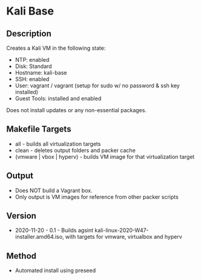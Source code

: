 Kali Base
=========

Description
-----------
Creates a Kali VM in the following state:
- NTP: enabled
- Disk: Standard
- Hostname: kali-base
- SSH: enabled
- User: vagrant / vagrant (setup for sudo w/ no password & ssh key installed)
- Guest Tools: installed and enabled

Does not install updates or any non-essential packages.

Makefile Targets
----------------
* all - builds all virtualization targets
* clean - deletes output folders and packer cache
* (vmware | vbox | hyperv) - builds VM image for that virtualization target

Output
------
* Does NOT build a Vagrant box.
* Only output is VM images for reference from other packer scripts

Version
-------
* 2020-11-20 - 0.1 - Builds agsint kali-linux-2020-W47-installer.amd64.iso, with targets for vmware, virtualbox and hyperv

Method
------
- Automated install using preseed